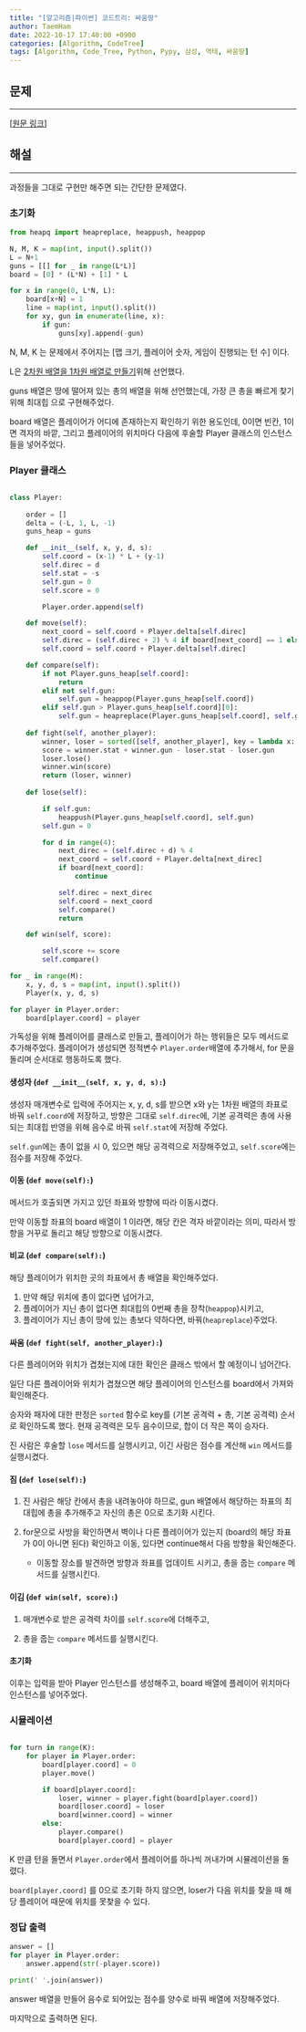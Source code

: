 ```yaml
---
title: "[알고리즘|파이썬] 코드트리: 싸움땅"
author: TaemHam
date: 2022-10-17 17:40:00 +0900
categories: [Algorithm, CodeTree]
tags: [Algorithm, Code_Tree, Python, Pypy, 삼성, 역테, 싸움땅]
---
```


## **문제**
***
[[원문 링크](https://www.codetree.ai/frequent-problems/battle-ground/description)]

## **해설**
***

과정들을 그대로 구현만 해주면 되는 간단한 문제였다.

### 초기화

```python
from heapq import heapreplace, heappush, heappop

N, M, K = map(int, input().split())
L = N+1
guns = [[] for _ in range(L*L)]
board = [0] * (L*N) + [1] * L

for x in range(0, L*N, L):
    board[x+N] = 1
    line = map(int, input().split())
    for xy, gun in enumerate(line, x):
        if gun:
            guns[xy].append(-gun)
```

N, M, K 는 문제에서 주어지는 [맵 크기, 플레이어 숫자, 게임이 진행되는 턴 수] 이다.

L은 [2차원 배열을 1차원 배열로 만들기](https://taemham.github.io/posts/Algo_2Dgraph/)위해 선언했다.

guns 배열은 땅에 떨어져 있는 총의 배열을 위해 선언했는데, 가장 큰 총을 빠르게 찾기 위해 최대힙 으로 구현해주었다.

board 배열은 플레이어가 어디에 존재하는지 확인하기 위한 용도인데, 0이면 빈칸, 1이면 격자의 바깥, 그리고 플레이어의 위치마다 다음에 후술할 Player 클래스의 인스턴스들을 넣어주었다.

### Player 클래스

```python

class Player:
    
    order = []
    delta = (-L, 1, L, -1)
    guns_heap = guns

    def __init__(self, x, y, d, s):
        self.coord = (x-1) * L + (y-1)
        self.direc = d
        self.stat = -s
        self.gun = 0
        self.score = 0

        Player.order.append(self)

    def move(self):
        next_coord = self.coord + Player.delta[self.direc]
        self.direc = (self.direc + 2) % 4 if board[next_coord] == 1 else self.direc
        self.coord = self.coord + Player.delta[self.direc]

    def compare(self):
        if not Player.guns_heap[self.coord]:
            return
        elif not self.gun:
            self.gun = heappop(Player.guns_heap[self.coord])
        elif self.gun > Player.guns_heap[self.coord][0]:
            self.gun = heapreplace(Player.guns_heap[self.coord], self.gun)
    
    def fight(self, another_player):
        winner, loser = sorted([self, another_player], key = lambda x: (x.stat + x.gun, x.stat))
        score = winner.stat + winner.gun - loser.stat - loser.gun
        loser.lose()
        winner.win(score)
        return (loser, winner)
    
    def lose(self):

        if self.gun:
            heappush(Player.guns_heap[self.coord], self.gun)
        self.gun = 0

        for d in range(4):
            next_direc = (self.direc + d) % 4
            next_coord = self.coord + Player.delta[next_direc]
            if board[next_coord]:
                continue

            self.direc = next_direc
            self.coord = next_coord
            self.compare()
            return

    def win(self, score):

        self.score += score
        self.compare()

for _ in range(M):
    x, y, d, s = map(int, input().split())
    Player(x, y, d, s)

for player in Player.order:
    board[player.coord] = player

```

가독성을 위해 플레이어를 클래스로 만들고, 플레이어가 하는 행위들은 모두 메서드로 추가해주었다. 플레이어가 생성되면 정적변수 `Player.order`배열에 추가해서, for 문을 돌리며 순서대로 행동하도록 했다. 

#### 생성자 (`def __init__(self, x, y, d, s):`)

생성자 매개변수로 입력에 주어지는 x, y, d, s를 받으면 x와 y는 1차원 배열의 좌표로 바꿔 `self.coord`에 저장하고, 방향은 그대로 `self.direc`에, 기본 공격력은 총에 사용되는 최대힙 반영을 위해 음수로 바꿔 `self.stat`에 저장해 주었다.

`self.gun`에는 총이 없을 시 0, 있으면 해당 공격력으로 저장해주었고, `self.score`에는 점수를 저장해 주었다.

#### 이동 (`def move(self):`)

메서드가 호출되면 가지고 있던 좌표와 방향에 따라 이동시켰다.

만약 이동할 좌표의 board 배열이 1 이라면, 해당 칸은 격자 바깥이라는 의미, 따라서 방향을 거꾸로 돌리고 해당 방향으로 이동시켰다.

#### 비교 (`def compare(self):`)

해당 플레이어가 위치한 곳의 좌표에서 총 배열을 확인해주었다.

1. 만약 해당 위치에 총이 없다면 넘어가고,
2. 플레이어가 지닌 총이 없다면 최대힙의 0번째 총을 장착(`heappop`)시키고,
3. 플레이어가 지닌 총이 땅에 있는 총보다 약하다면, 바꿔(`heapreplace`)주었다.

#### 싸움 (`def fight(self, another_player):`)

다른 플레이어와 위치가 겹쳤는지에 대한 확인은 클래스 밖에서 할 예정이니 넘어간다.

일단 다른 플레이어와 위치가 겹쳤으면 해당 플레이어의 인스턴스를 board에서 가져와 확인해준다.

승자와 패자에 대한 판정은 `sorted` 함수로 key를 (기본 공격력 + 총, 기본 공격력) 순서로 확인하도록 했다. 현재 공격력은 모두 음수이므로, 합이 더 작은 쪽이 승자다.

진 사람은 후술할 `lose` 메서드를 실행시키고, 이긴 사람은 점수를 계산해 `win` 메서드를 실행시켰다.

#### 짐 (`def lose(self):`)

1. 진 사람은 해당 칸에서 총을 내려놓아야 하므로, gun 배열에서 해당하는 좌표의 최대힙에 총을 추가해주고 자신의 총은 0으로 초기화 시킨다.

2. for문으로 사방을 확인하면서 벽이나 다른 플레이어가 있는지 (board의 해당 좌표가 0이 아니면 된다) 확인하고 이동, 있다면 continue해서 다음 방향을 확인해준다.

    * 이동할 장소를 발견하면 방향과 좌표를 업데이트 시키고, 총을 줍는 `compare` 메서드를 실행시킨다.

#### 이김 (`def win(self, score):`)

1. 매개변수로 받은 공격력 차이를 `self.score`에 더해주고,

2. 총을 줍는 `compare` 메서드를 실행시킨다.

#### 초기화

이후는 입력을 받아 Player 인스턴스를 생성해주고, board 배열에 플레이어 위치마다 인스턴스를 넣어주었다.

### 시뮬레이션

```python

for turn in range(K):
    for player in Player.order:
        board[player.coord] = 0
        player.move()

        if board[player.coord]:
            loser, winner = player.fight(board[player.coord])
            board[loser.coord] = loser
            board[winner.coord] = winner
        else:
            player.compare()
            board[player.coord] = player

```

K 만큼 턴을 돌면서 `Player.order`에서 플레이어를 하나씩 꺼내가며 시뮬레이션을 돌렸다.

`board[player.coord]` 를 0으로 초기화 하지 않으면, loser가 다음 위치를 찾을 때 해당 플레이어 때문에 위치를 못찾을 수 있다.

### 정답 출력

```python
answer = []
for player in Player.order:
    answer.append(str(-player.score))

print(' '.join(answer))
```

answer 배열을 만들어 음수로 되어있는 점수를 양수로 바꿔 배열에 저장해주었다.

마지막으로 출력하면 된다.